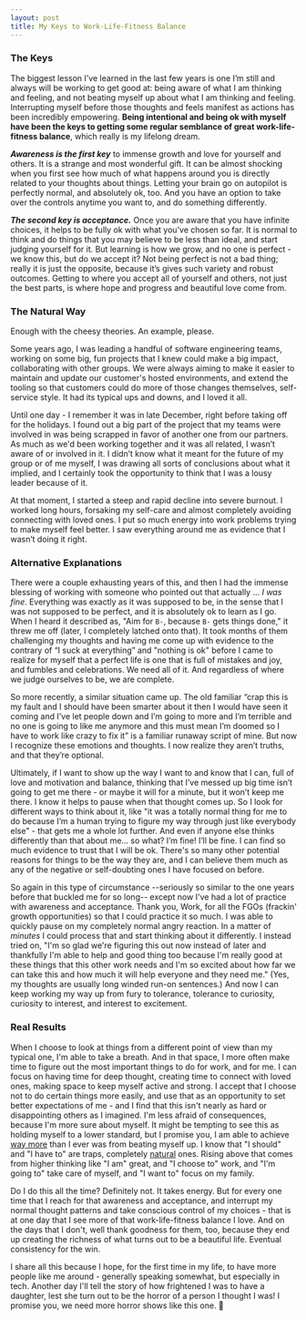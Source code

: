 ```yaml
---
layout: post
title: My Keys to Work-Life-Fitness Balance
---
```


### The Keys

The biggest lesson I’ve learned in the last few years is one I’m still and always will be working to get good at: being aware of what I am thinking and feeling, and not beating myself up about what I am thinking and feeling. Interrupting myself before those thoughts and feels manifest as actions has been incredibly empowering. **Being intentional and being ok with myself have been the keys to getting some regular semblance of great work-life-fitness balance**, which really is my lifelong dream. 

***Awareness is the first key*** to immense growth and love for yourself and others. It is a strange and most wonderful gift. It can be almost shocking when you first see how much of what happens around you is directly related to your thoughts about things. Letting your brain go on autopilot is perfectly normal, and absolutely ok, too. And you have an option to take over the controls anytime you want to, and do something differently. 

***The second key is acceptance.*** Once you are aware that you have infinite choices, it helps to be fully ok with what you’ve chosen so far. It is normal to think and do things that you may believe to be less than ideal, and start judging yourself for it. But learning is how we grow, and no one is perfect - we know this, but do we accept it? Not being perfect is not a bad thing; really it is just the opposite, because it’s gives such variety and robust outcomes. Getting to where you accept all of yourself and others, not just the best parts, is where hope and progress and beautiful love come from. 

### The Natural Way

Enough with the cheesy theories.  An example, please.

Some years ago, I was leading a handful of software engineering teams, working on some big, fun projects that I knew could make a big impact, collaborating with other groups. We were always aiming to make it easier to maintain and update our customer's hosted environments, and extend the tooling so that customers could do more of those changes themselves, self-service style. It had its typical ups and downs, and I loved it all. 

Until one day - I remember it was in late December, right before taking off for the holidays. I found out a big part of the project that my teams were involved in was being scrapped in favor of another one from our partners. As much as we'd been working together and it was all related, I wasn’t aware of or involved in it. I didn’t know what it meant for the future of my group or of me myself, I was drawing all sorts of conclusions about what it implied, and I certainly took the opportunity to think that I was a lousy leader because of it.

At that moment, I started a steep and rapid decline into severe burnout. I worked long hours, forsaking my self-care and almost completely avoiding connecting with loved ones. I put so much energy into work problems trying to make myself feel better. I saw everything around me as evidence that I wasn’t doing it right. 

### Alternative Explanations

There were a couple exhausting years of this, and then I had the immense blessing of working with someone who pointed out that actually … *I was fine*. Everything was exactly as it was supposed to be, in the sense that I was not supposed to be perfect, and it is absolutely ok to learn as I go. When I heard it described as, "Aim for `B-`, because `B-` gets things done," it threw me off (later, I completely latched onto that). It took months of them challenging my thoughts and having me come up with evidence to the contrary of “I suck at everything” and "nothing is ok" before I came to realize for myself that a perfect life is one that is full of mistakes and joy, and fumbles and celebrations. We need all of it. And regardless of where we judge ourselves to be, we are complete.

So more recently, a similar situation came up. The old familiar “crap this is my fault and I should have been smarter about it then I would have seen it coming and I’ve let people down and I’m going to more and I’m terrible and no one is going to like me anymore and this must mean I’m doomed so I have to work like crazy to fix it” is a familiar runaway script of mine. But now I recognize these emotions and thoughts. I now realize they aren’t truths, and that they’re optional.

Ultimately, if I want to show up the way I want to and know that I can, full of love and motivation and balance, thinking that I’ve messed up big time isn’t going to get me there - or maybe it will for a minute, but it won’t keep me there. I know it helps to pause when that thought comes up. So I look for different ways to think about it, like "it was a totally normal thing for me to do because I’m a human trying to figure my way through just like everybody else" - that gets me a whole lot further. And even if anyone else thinks differently than that about me… so what? I’m fine! I’ll be fine. I can find so much evidence to trust that I will be ok. There's so many other potential reasons for things to be the way they are, and I can believe them much as any of the negative or self-doubting ones I have focused on before.

So again in this type of circumstance --seriously so similar to the one years before that buckled me for so long-- except now I've had a lot of practice with awareness and acceptance. Thank you, Work, for all the FGOs (frackin' growth opportunities) so that I could practice it so much. I was able to quickly pause on my completely normal angry reaction. In a matter of _minutes_ I could process that and start thinking about it differently. I instead tried on, "I'm so glad we're figuring this out now instead of later and thankfully I'm able to help and good thing too because I'm really good at these things that this other work needs and I'm so excited about how far we can take this and how much it will help everyone and they need me." (Yes, my thoughts are usually long winded run-on sentences.) And now I can keep working my way up from fury to tolerance, tolerance to curiosity, curiosity to interest, and interest to excitement. 

### Real Results

When I choose to look at things from a different point of view than my typical one, I'm able to take a breath. And in that space, I more often make time to figure out the most important things to do for work, and for me. I can focus on having time for deep thought, creating time to connect with loved ones, making space to keep myself active and strong. I accept that I choose not to do certain things more easily, and use that as an opportunity to set better expectations of me - and I find that this isn't nearly as hard or disappointing others as I imagined. I'm less afraid of consequences, because I'm more sure about myself. It might be tempting to see this as holding myself to a lower standard, but I promise you, I am able to achieve [way more](https://lizsaling.com/twenty-and-twenty-one/) than I ever was from beating myself up. I know that "I should" and "I have to" are traps, completely [natural](https://www.churchofjesuschrist.org/study/scriptures/gs/natural-man?lang=eng) ones. Rising above that comes from higher thinking like "I am" great, and "I choose to" work, and "I'm going to" take care of myself, and "I want to" focus on my family.

Do I do this all the time? Definitely not. It takes energy. But for every one time that I reach for that awareness and acceptance, and interrupt my normal thought patterns and take conscious control of my choices - that is at one day that I see more of that work-life-fitness balance I love. And on the days that I don't, well thank goodness for them, too, because they end up creating the richness of what turns out to be a beautiful life. Eventual consistency for the win.

I share all this because I hope, for the first time in my life, to have more people like me around - generally speaking somewhat, but especially in tech. Another day I'll tell the story of how frightened I was to have a daughter, lest she turn out to be the horror of a person I thought I was! I promise you, we need more horror shows like this one. 💖

